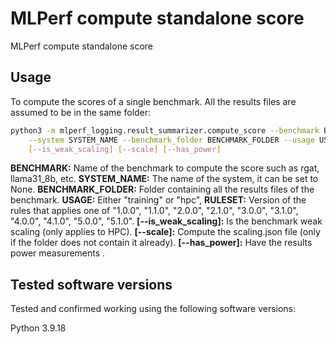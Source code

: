 # MLPerf compute standalone score

MLPerf compute standalone score

## Usage

To compute the scores of a single benchmark. All the results files are assumed to be in the same folder:

```sh
python3 -m mlperf_logging.result_summarizer.compute_score --benchmark BENCHMARK \
    --system SYSTEM_NAME --benchmark_folder BENCHMARK_FOLDER --usage USAGE --ruleset RULESET \
    [--is_weak_scaling] [--scale] [--has_power]
```


**BENCHMARK:** Name of the benchmark to compute the score such as rgat, llama31_8b, etc.
**SYSTEM_NAME:** The name of the system, it can be set to None.
**BENCHMARK_FOLDER:** Folder containing all the results files of the benchmark.
**USAGE:** Either "training" or "hpc",
**RULESET:** Version of the rules that applies one of "1.0.0", "1.1.0", "2.0.0", "2.1.0", "3.0.0", "3.1.0", "4.0.0", "4.1.0", "5.0.0", "5.1.0".
**[--is_weak_scaling]:** Is the benchmark weak scaling (only applies to HPC).
**[--scale]:** Compute the scaling.json file (only if the folder does not contain it already).
**[--has_power]:** Have the results power measurements .



## Tested software versions
Tested and confirmed working using the following software versions:

Python 3.9.18
